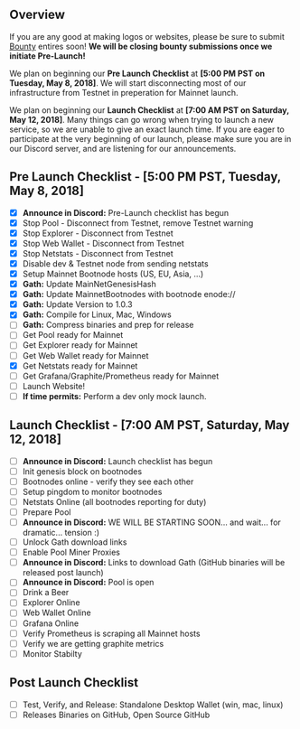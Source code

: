 ## Overview
If you are any good at making logos or websites, please be sure to submit [Bounty](Bounties.md) entires soon! __We will be closing bounty submissions once we initiate Pre-Launch!__

We plan on beginning our __Pre Launch Checklist__ at __[5:00 PM PST on Tuesday, May 8, 2018]__. We will start disconnecting most of our infrastructure from Testnet in preperation for Mainnet launch.

We plan on beginning our __Launch Checklist__ at __[7:00 AM PST on Saturday, May 12, 2018]__. Many things can go wrong when trying to launch a new service, so we are unable to give an exact launch time. If you are eager to participate at the very beginning of our launch, please make sure you are in our Discord server, and are listening for our announcements. 

## Pre Launch Checklist - [5:00 PM PST, Tuesday, May 8, 2018]
* [x] __Announce in Discord:__ Pre-Launch checklist has begun
* [x] Stop Pool - Disconnect from Testnet, remove Testnet warning
* [x] Stop Explorer - Disconnect from Testnet
* [x] Stop Web Wallet - Disconnect from Testnet
* [x] Stop Netstats - Disconnect from Testnet
* [x] Disable dev & Testnet node from sending netstats
* [x] Setup Mainnet Bootnode hosts (US, EU, Asia, ...)
* [x] __Gath:__ Update MainNetGenesisHash
* [x] __Gath:__ Update MainnetBootnodes with bootnode enode://
* [x] __Gath:__ Update Version to 1.0.3
* [x] __Gath:__ Compile for Linux, Mac, Windows
* [ ] __Gath:__ Compress binaries and prep for release
* [ ] Get Pool ready for Mainnet
* [ ] Get Explorer ready for Mainnet
* [ ] Get Web Wallet ready for Mainnet
* [x] Get Netstats ready for Mainnet
* [ ] Get Grafana/Graphite/Prometheus ready for Mainnet
* [ ] Launch Website!
* [ ] __If time permits:__ Perform a dev only mock launch.

## Launch Checklist - [7:00 AM PST, Saturday, May 12, 2018]
* [ ] __Announce in Discord:__ Launch checklist has begun
* [ ] Init genesis block on bootnodes
* [ ] Bootnodes online - verify they see each other
* [ ] Setup pingdom to monitor bootnodes
* [ ] Netstats Online (all bootnodes reporting for duty)
* [ ] Prepare Pool 
* [ ] __Announce in Discord:__ WE WILL BE STARTING SOON... and wait... for dramatic... tension :)
* [ ] Unlock Gath download links
* [ ] Enable Pool Miner Proxies
* [ ] __Announce in Discord:__ Links to download Gath (GitHub binaries will be released post launch)
* [ ] __Announce in Discord:__ Pool is open
* [ ] Drink a Beer
* [ ] Explorer Online
* [ ] Web Wallet Online
* [ ] Grafana Online
* [ ] Verify Prometheus is scraping all Mainnet hosts
* [ ] Verify we are getting graphite metrics
* [ ] Monitor Stabilty

## Post Launch Checklist
* [ ] Test, Verify, and Release: Standalone Desktop Wallet (win, mac, linux)
* [ ] Releases Binaries on GitHub, Open Source GitHub
